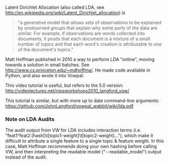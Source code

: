 Latent Dirichlet Allocation (also called LDA, see http://en.wikipedia.org/wiki/Latent_Dirichlet_allocation) is

> "a generative model that allows sets of observations to be explained by unobserved groups that explain why some parts of the data are similar. For example, if observations are words collected into documents, it posits that each document is a mixture of a small number of topics and that each word's creation is attributable to one of the document's topics."

Matt Hoffman published in 2010 a way to perform LDA "online", moving towards a solution in small batches.  See http://www.cs.princeton.edu/~mdhoffma/.  He made code available in Python, and also wrote it into Vowpal.

This video tutorial is useful, but refers to the 5.0 version: http://videolectures.net/nipsworkshops2010_langford_vow/

This tutorial is similar, but with more up to date command-line arguments: https://github.com/JohnLangford/vowpal_wabbit/wiki/lda.pdf

### Note on LDA Audits

The audit output from VW for LDA includes interaction terms (i.e. "feat1^feat2:[hash]\t[topic1-weight]\t[topic2-weight]..."), which make it difficult to attribute a single feature to a single topic & feature weight. In this case, Matt Hoffman recommends doing your own hashing before calling VW, and then interpreting the readable model ("--readable_model") output instead of the audit.

